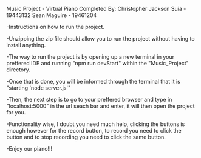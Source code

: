 Music Project - Virtual Piano
Completed By:
Christopher Jackson Suia - 19443132
Sean Maguire - 19461204

-Instructions on how to run the project. 

-Unzipping the zip file should allow you to run the project without 
having to install anything.

-The way to run the project is by opening up a new terminal in your preffered IDE and 
running "npm run devStart" within the "Music_Project" directory.

-Once that is done, you will be informed through the terminal that it is "starting 'node server.js'"

-Then, the next step is to go to your preffered browser and type in "localhost:5000" in the url seach bar 
and enter, it will then open the project for you.

-Functionality wise, I doubt you need much help, clicking the buttons is enough however for the record button,
to record you need to click the button and to stop recording you need to click the same button.

-Enjoy our piano!!!